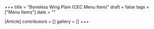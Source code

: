 +++
title = "Boneless Wing Plain (CEC Menu Item)"
draft = false
tags = ["Menu Items"]
date = ""

[Article]
contributors = []
gallery = []
+++